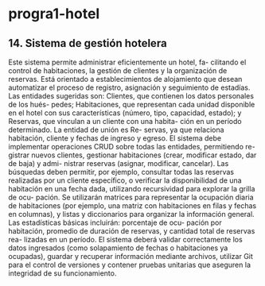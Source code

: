 # progra1-hotel

## 14. Sistema de gestión hotelera

Este sistema permite administrar eficientemente un hotel, fa-
cilitando el control de habitaciones, la gestión de clientes y la 
organización de reservas. Está orientado a establecimientos de 
alojamiento  que  desean  automatizar  el  proceso  de  registro, 
asignación y seguimiento de estadías. Las entidades sugeridas 
son: Clientes, que contienen los datos personales de los hués-
pedes; Habitaciones, que representan cada unidad disponible 
en  el  hotel  con  sus  características  (número,  tipo,  capacidad, 
estado); y Reservas, que vinculan a un cliente con una habita-
ción  en  un  período  determinado. La  entidad  de  unión  es  Re-
servas, ya que relaciona habitación, cliente y fechas de ingreso y egreso. 
El sistema debe implementar operaciones CRUD sobre todas las entidades, permitiendo re-
gistrar nuevos clientes, gestionar habitaciones (crear, modificar estado, dar de baja) y admi-
nistrar reservas (asignar, modificar, cancelar). Las búsquedas deben permitir, por ejemplo, 
consultar todas las reservas realizadas por un cliente específico, o verificar la disponibilidad 
de una habitación en una fecha dada, utilizando recursividad para explorar la grilla de ocu-
pación.  Se  utilizarán  matrices  para  representar  la  ocupación  diaria  de  habitaciones  (por 
ejemplo, una matriz con habitaciones en filas y fechas en columnas), y listas y diccionarios 
para organizar la información general. Las estadísticas básicas incluirán: porcentaje de ocu-
pación por habitación, promedio de duración de reservas, y cantidad total de reservas rea-
lizadas en un período. El sistema deberá validar correctamente los datos ingresados (como 
solapamiento  de  fechas  o  habitaciones  ya  ocupadas),  guardar  y  recuperar  información mediante archivos, utilizar Git para el control de versiones y contener pruebas unitarias que 
aseguren la integridad de su funcionamiento.